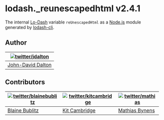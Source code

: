 # lodash._reunescapedhtml v2.4.1

The internal [Lo-Dash](http://lodash.com/) variable `reUnescapedHtml` as a [Node.js](http://nodejs.org/) module generated by [lodash-cli](https://npmjs.org/package/lodash-cli).

## Author

| [![twitter/jdalton](http://gravatar.com/avatar/299a3d891ff1920b69c364d061007043?s=70)](https://twitter.com/jdalton "Follow @jdalton on Twitter") |
|---|
| [John-David Dalton](http://allyoucanleet.com/) |

## Contributors

| [![twitter/blainebublitz](http://gravatar.com/avatar/ac1c67fd906c9fecd823ce302283b4c1?s=70)](https://twitter.com/blainebublitz "Follow @BlaineBublitz on Twitter") | [![twitter/kitcambridge](http://gravatar.com/avatar/6662a1d02f351b5ef2f8b4d815804661?s=70)](https://twitter.com/kitcambridge "Follow @kitcambridge on Twitter") | [![twitter/mathias](http://gravatar.com/avatar/24e08a9ea84deb17ae121074d0f17125?s=70)](https://twitter.com/mathias "Follow @mathias on Twitter") |
|---|---|---|
| [Blaine Bublitz](http://www.iceddev.com/) | [Kit Cambridge](http://kitcambridge.be/) | [Mathias Bynens](http://mathiasbynens.be/) |
